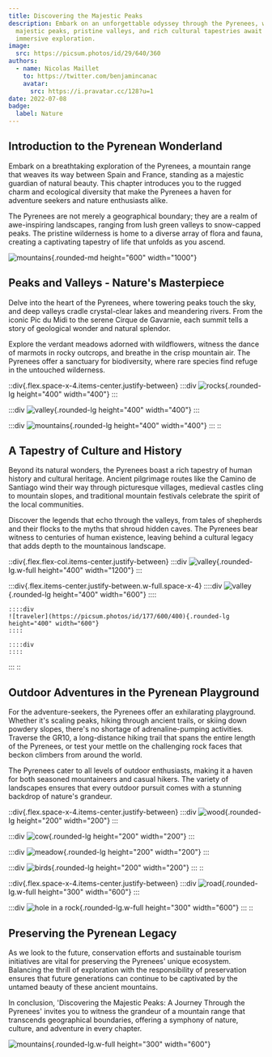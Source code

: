 ```yaml
---
title: Discovering the Majestic Peaks
description: Embark on an unforgettable odyssey through the Pyrenees, where
  majestic peaks, pristine valleys, and rich cultural tapestries await in this
  immersive exploration.
image:
  src: https://picsum.photos/id/29/640/360
authors:
  - name: Nicolas Maillet
    to: https://twitter.com/benjamincanac
    avatar:
      src: https://i.pravatar.cc/128?u=1
date: 2022-07-08
badge:
  label: Nature
---
```


## Introduction to the Pyrenean Wonderland

Embark on a breathtaking exploration of the Pyrenees, a mountain range that weaves its way between Spain and France, standing as a majestic guardian of natural beauty. This chapter introduces you to the rugged charm and ecological diversity that make the Pyrenees a haven for adventure seekers and nature enthusiasts alike.

The Pyrenees are not merely a geographical boundary; they are a realm of awe-inspiring landscapes, ranging from lush green valleys to snow-capped peaks. The pristine wilderness is home to a diverse array of flora and fauna, creating a captivating tapestry of life that unfolds as you ascend.

![mountains](https://picsum.photos/id/11/1000/600){.rounded-md height="600" width="1000"}

## Peaks and Valleys - Nature's Masterpiece

Delve into the heart of the Pyrenees, where towering peaks touch the sky, and deep valleys cradle crystal-clear lakes and meandering rivers. From the iconic Pic du Midi to the serene Cirque de Gavarnie, each summit tells a story of geological wonder and natural splendor.

Explore the verdant meadows adorned with wildflowers, witness the dance of marmots in rocky outcrops, and breathe in the crisp mountain air. The Pyrenees offer a sanctuary for biodiversity, where rare species find refuge in the untouched wilderness.

::div{.flex.space-x-4.items-center.justify-between}
  :::div
  ![rocks](https://picsum.photos/id/15/400/400){.rounded-lg height="400" width="400"}
  :::

  :::div
  ![valley](https://picsum.photos/id/28/400/400){.rounded-lg height="400" width="400"}
  :::

  :::div
  ![mountains](https://picsum.photos/id/29/400/400){.rounded-lg height="400" width="400"}
  :::
::

## A Tapestry of Culture and History

Beyond its natural wonders, the Pyrenees boast a rich tapestry of human history and cultural heritage. Ancient pilgrimage routes like the Camino de Santiago wind their way through picturesque villages, medieval castles cling to mountain slopes, and traditional mountain festivals celebrate the spirit of the local communities.

Discover the legends that echo through the valleys, from tales of shepherds and their flocks to the myths that shroud hidden caves. The Pyrenees bear witness to centuries of human existence, leaving behind a cultural legacy that adds depth to the mountainous landscape.

::div{.flex.flex-col.items-center.justify-between}
  :::div
  ![valley](https://picsum.photos/id/118/1200/400){.rounded-lg.w-full height="400" width="1200"}
  :::

  :::div{.flex.items-center.justify-between.w-full.space-x-4}
    ::::div
    ![valley](https://picsum.photos/id/121/600/400){.rounded-lg height="400" width="600"}
    ::::
  
    ::::div
    ![traveler](https://picsum.photos/id/177/600/400){.rounded-lg height="400" width="600"}
    ::::
  
    ::::div
    ::::
  :::
::

## Outdoor Adventures in the Pyrenean Playground

For the adventure-seekers, the Pyrenees offer an exhilarating playground. Whether it's scaling peaks, hiking through ancient trails, or skiing down powdery slopes, there's no shortage of adrenaline-pumping activities. Traverse the GR10, a long-distance hiking trail that spans the entire length of the Pyrenees, or test your mettle on the challenging rock faces that beckon climbers from around the world.

The Pyrenees cater to all levels of outdoor enthusiasts, making it a haven for both seasoned mountaineers and casual hikers. The variety of landscapes ensures that every outdoor pursuit comes with a stunning backdrop of nature's grandeur.

::div{.flex.space-x-4.items-center.justify-between}
  :::div
  ![wood](https://picsum.photos/id/190/200/200){.rounded-lg height="200" width="200"}
  :::

  :::div
  ![cow](https://picsum.photos/id/200/200/200){.rounded-lg height="200" width="200"}
  :::

  :::div
  ![meadow](https://picsum.photos/id/206/200/200){.rounded-lg height="200" width="200"}
  :::

  :::div
  ![birds](https://picsum.photos/id/258/200/200){.rounded-lg height="200" width="200"}
  :::
::

::div{.flex.space-x-4.items-center.justify-between}
  :::div
  ![road](https://picsum.photos/id/278/600/300){.rounded-lg.w-full height="300" width="600"}
  :::

  :::div
  ![hole in a rock](https://picsum.photos/id/343/600/300){.rounded-lg.w-full height="300" width="600"}
  :::
::

## Preserving the Pyrenean Legacy

As we look to the future, conservation efforts and sustainable tourism initiatives are vital for preserving the Pyrenees' unique ecosystem. Balancing the thrill of exploration with the responsibility of preservation ensures that future generations can continue to be captivated by the untamed beauty of these ancient mountains.

In conclusion, 'Discovering the Majestic Peaks: A Journey Through the Pyrenees' invites you to witness the grandeur of a mountain range that transcends geographical boundaries, offering a symphony of nature, culture, and adventure in every chapter.

![mountains](https://picsum.photos/id/368/600/300){.rounded-lg.w-full height="300" width="600"}
